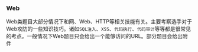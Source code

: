 ### Web

Web类题目大部分情况下和网、Web、HTTP等相关技能有关。主要考察选手对于Web攻防的一些知识技巧。诸如`SQL注入`、`XSS`、`代码执行`、`代码审计`等等都是很常见的考点。一般情况下Web题目只会给出一个能够访问的URL。部分题目会给出附件
